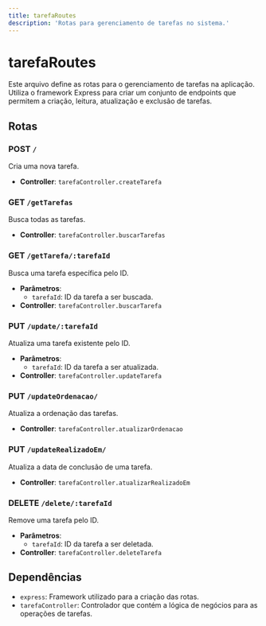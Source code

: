 ```yaml
---
title: tarefaRoutes
description: 'Rotas para gerenciamento de tarefas no sistema.'
---
```


# tarefaRoutes

Este arquivo define as rotas para o gerenciamento de tarefas na aplicação. Utiliza o framework Express para criar um conjunto de endpoints que permitem a criação, leitura, atualização e exclusão de tarefas.

## Rotas

### POST `/`
Cria uma nova tarefa.

- **Controller**: `tarefaController.createTarefa`

### GET `/getTarefas`
Busca todas as tarefas.

- **Controller**: `tarefaController.buscarTarefas`

### GET `/getTarefa/:tarefaId`
Busca uma tarefa específica pelo ID.

- **Parâmetros**:
  - `tarefaId`: ID da tarefa a ser buscada.
- **Controller**: `tarefaController.buscarTarefa`

### PUT `/update/:tarefaId`
Atualiza uma tarefa existente pelo ID.

- **Parâmetros**:
  - `tarefaId`: ID da tarefa a ser atualizada.
- **Controller**: `tarefaController.updateTarefa`

### PUT `/updateOrdenacao/`
Atualiza a ordenação das tarefas.

- **Controller**: `tarefaController.atualizarOrdenacao`

### PUT `/updateRealizadoEm/`
Atualiza a data de conclusão de uma tarefa.

- **Controller**: `tarefaController.atualizarRealizadoEm`

### DELETE `/delete/:tarefaId`
Remove uma tarefa pelo ID.

- **Parâmetros**:
  - `tarefaId`: ID da tarefa a ser deletada.
- **Controller**: `tarefaController.deleteTarefa`

## Dependências
- `express`: Framework utilizado para a criação das rotas.
- `tarefaController`: Controlador que contém a lógica de negócios para as operações de tarefas.